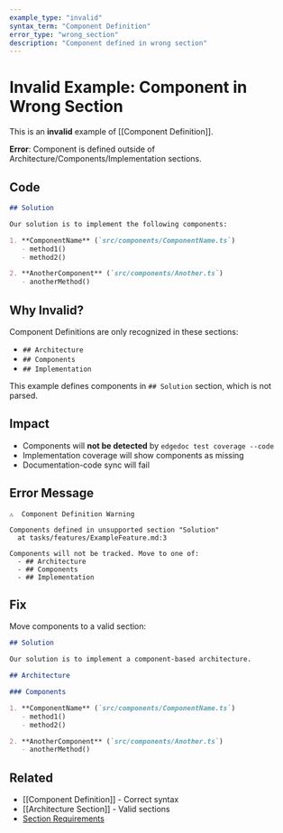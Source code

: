 ```yaml
---
example_type: "invalid"
syntax_term: "Component Definition"
error_type: "wrong_section"
description: "Component defined in wrong section"
---
```


# Invalid Example: Component in Wrong Section

This is an **invalid** example of [[Component Definition]].

**Error**: Component is defined outside of Architecture/Components/Implementation sections.

## Code

```markdown
## Solution

Our solution is to implement the following components:

1. **ComponentName** (`src/components/ComponentName.ts`)
   - method1()
   - method2()

2. **AnotherComponent** (`src/components/Another.ts`)
   - anotherMethod()
```

## Why Invalid?

Component Definitions are only recognized in these sections:
- `## Architecture`
- `## Components`
- `## Implementation`

This example defines components in `## Solution` section, which is not parsed.

## Impact

- Components will **not be detected** by `edgedoc test coverage --code`
- Implementation coverage will show components as missing
- Documentation-code sync will fail

## Error Message

```
⚠️  Component Definition Warning

Components defined in unsupported section "Solution"
  at tasks/features/ExampleFeature.md:3

Components will not be tracked. Move to one of:
  - ## Architecture
  - ## Components
  - ## Implementation
```

## Fix

Move components to a valid section:

```markdown
## Solution

Our solution is to implement a component-based architecture.

## Architecture

### Components

1. **ComponentName** (`src/components/ComponentName.ts`)
   - method1()
   - method2()

2. **AnotherComponent** (`src/components/Another.ts`)
   - anotherMethod()
```

## Related

- [[Component Definition]] - Correct syntax
- [[Architecture Section]] - Valid sections
- [Section Requirements](../terms/Component-Definition.md#section-requirements)
